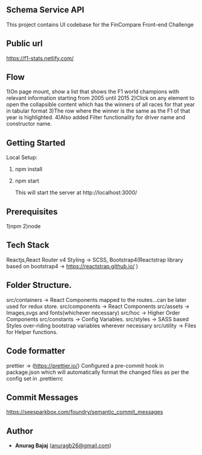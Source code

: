 ## Schema Service API

This project contains UI codebase for the FinCompare Front-end Challenge

## Public url

https://f1-stats.netlify.com/

## Flow

1)On page mount, show a list that shows the F1 world champions with relevant information starting from 2005 until 2015
2)Click on any element to open the collapsible content which has the winners of all races for that year in tabular format
3)The row where the winner is the same as the F1 of that year is highlighted.
4)Also added Filter functionality for driver name and constructor name.

## Getting Started

Local Setup:

1. npm install
2. npm start

   This will start the server at http://localhost:3000/

## Prerequisites

1)npm
2)node

## Tech Stack

Reactjs,React Router v4
Styling -> SCSS, Bootstrap4(Reactstrap library based on bootstrap4 -> https://reactstrap.github.io/ )

## Folder Structure.

src/containers -> React Components mapped to the routes...can be later used for redux store.
src/components -> React Components
src/assets -> Images,svgs and fonts(whichever necessary)
src/hoc -> Higher Order Components
src/constants -> Config Variables.
src/styles -> SASS based Styles over-riding bootstrap variables wherever necessary
src/utility -> Files for Helper functions.

## Code formatter

prettier -> (https://prettier.io/)
Configured a pre-commit hook in package.json which will automatically format the changed files as per the
config set in .prettierrc

## Commit Messages

https://seesparkbox.com/foundry/semantic_commit_messages

## Author

- **Anurag Bajaj** (anuragb26@gmail.com)
